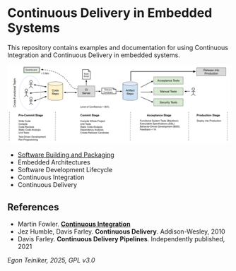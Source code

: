 # Continuous Delivery in Embedded Systems

This repository contains examples and documentation for using Continuous Integration and Continuous Delivery in embedded systems.

![CI/CD Process](figures/CI_CD%20Process.png)

* [Software Building and Packaging](build-process/)
* Embedded Architectures
* Software Development Lifecycle
* Continuous Integration
* Continuous Delivery


## References

* Martin Fowler. [**Continuous Integration**](http://martinfowler.com/articles)
* Jez Humble, Davis Farley. **Continuous Delivery**. Addison-Wesley, 2010
* Davis Farley. **Continuous Delivery Pipelines**. Independently published, 2021

_Egon Teiniker, 2025, GPL v3.0_
